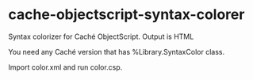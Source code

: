 cache-objectscript-syntax-colorer
=================================

Syntax colorizer for Caché ObjectScript. Output is HTML

You need any Caché version that has %Library.SyntaxColor class.

Import color.xml and run color.csp.
